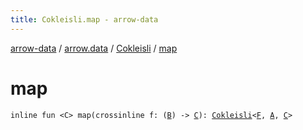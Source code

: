 ```yaml
---
title: Cokleisli.map - arrow-data
---
```


[arrow-data](../../index.html) / [arrow.data](../index.html) / [Cokleisli](index.html) / [map](./map.html)

# map

`inline fun <C> map(crossinline f: (`[`B`](index.html#B)`) -> `[`C`](map.html#C)`): `[`Cokleisli`](index.html)`<`[`F`](index.html#F)`, `[`A`](index.html#A)`, `[`C`](map.html#C)`>`